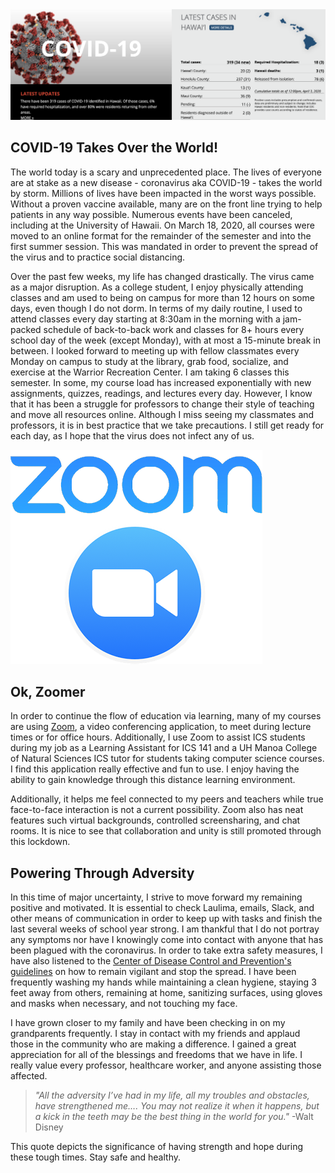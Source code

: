 <img class="ui huge centered rounded image" src="../images/corona.png">

## COVID-19 Takes Over the World!

The world today is a scary and unprecedented place. The lives of everyone are at stake as a new disease - coronavirus aka COVID-19 - takes the world by storm. Millions of lives have been impacted in the worst ways possible. Without a proven vaccine available, many are on the front line trying to help patients in any way possible. Numerous events have been canceled, including at the University of Hawaii. On March 18, 2020, all courses were moved to an online format for the remainder of the semester and into the first summer session. This was mandated in order to prevent the spread of the virus and to practice social distancing. 

Over the past few weeks, my life has changed drastically. The virus came as a major disruption. As a college student, I enjoy physically attending classes and am used to being on campus for more than 12 hours on some days, even though I do not dorm. In terms of my daily routine, I used to attend classes every day starting at 8:30am in the morning with a jam-packed schedule of back-to-back work and classes for 8+ hours every school day of the week (except Monday), with at most a 15-minute break in between. I looked forward to meeting up with fellow classmates every Monday on campus to study at the library, grab food, socialize, and exercise at the Warrior Recreation Center. I am taking 6 classes this semester. In some, my course load has increased exponentially with new assignments, quizzes, readings, and lectures every day. However, I know that it has been a struggle for professors to change their style of teaching and move all resources online. Although I miss seeing my classmates and professors, it is in best practice that we take precautions. I still get ready for each day, as I hope that the virus does not infect any of us.

<img class="ui tiny left floated image" src="../images/zoom.png">

## Ok, Zoomer

In order to continue the flow of education via learning, many of my courses are using [Zoom](zoom.us), a video conferencing application, to meet during lecture times or for office hours. Additionally, I use Zoom to assist ICS students during my job as a Learning Assistant for ICS 141 and a UH Manoa College of Natural Sciences ICS tutor for students taking computer science courses. I find this application really effective and fun to use. I enjoy having the ability to gain knowledge through this distance learning environment. 

Additionally, it helps me feel connected to my peers and teachers while true face-to-face interaction is not a current possibility. Zoom also has neat features such virtual backgrounds, controlled screensharing, and chat rooms. It is nice to see that collaboration and unity is still promoted through this lockdown. 


## Powering Through Adversity

In this time of major uncertainty, I strive to move forward my remaining positive and motivated. It is essential to check Laulima, emails, Slack, and other means of communication in order to keep up with tasks and finish the last several weeks of school year strong. I am thankful that I do not portray any symptoms nor have I knowingly come into contact with anyone that has been plagued with the coronavirus. In order to take extra safety measures, I have also listened to the [Center of Disease Control and Prevention's guidelines](https://www.cdc.gov/coronavirus/2019-ncov/prevent-getting-sick/prevention.html) on how to remain vigilant and stop the spread. I have been frequently washing my hands while maintaining a clean hygiene, staying 3 feet away from others, remaining at home, sanitizing surfaces, using gloves and masks when necessary, and not touching my face. 

I have grown closer to my family and have been checking in on my grandparents frequently. I stay in contact with my friends and applaud those in the community who are making a difference. I gained a great appreciation for all of the blessings and freedoms that we have in life. I really value every professor, healthcare worker, and anyone assisting those affected. 

>*"All the adversity I’ve had in my life, all my troubles and obstacles, have strengthened me…. You may not realize it when it happens, but a kick in the teeth may be the best thing in the world for you."*
-Walt Disney

This quote depicts the significance of having strength and hope during these tough times. Stay safe and healthy.
